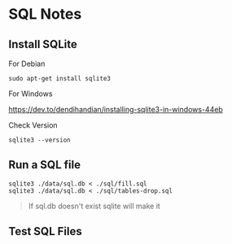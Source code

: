 # SQL Notes

## Install SQLite

For Debian

```
sudo apt-get install sqlite3
```

For Windows

https://dev.to/dendihandian/installing-sqlite3-in-windows-44eb

Check Version

```
sqlite3 --version
```


## Run a SQL file

```
sqlite3 ./data/sql.db < ./sql/fill.sql
sqlite3 ./data/sql.db < ./sql/tables-drop.sql
```

> If sql.db doesn't exist sqlite will make it

## Test SQL Files

